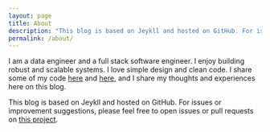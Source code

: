 ```yaml
---
layout: page
title: About
description: "This blog is based on Jeykll and hosted on GitHub. For issues or improvement suggestions, please feel free to open issues or pull requests."
permalink: /about/
---
```


I am a data engineer and a full stack software engineer. I enjoy building robust and scalable systems. I love simple design and clean code. I share some of my code [here](https://github.com/ouyi) and [here](https://gist.github.com/ouyi), and I share my thoughts and experiences here on this blog.

This blog is based on Jeykll and hosted on GitHub. For issues or improvement suggestions, please feel free to open issues or pull requests on [this project](https://github.com/ouyi/ouyi.github.io).
